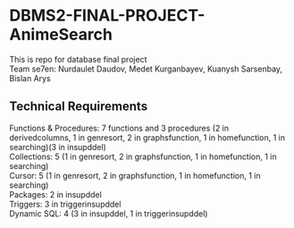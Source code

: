 # DBMS2-FINAL-PROJECT-AnimeSearch
 
This is repo for database final project\
Team se7en: Nurdaulet Daudov, Medet Kurganbayev, Kuanysh Sarsenbay, Bislan Arys

## Technical Requirements

Functions & Procedures: 7 functions and 3 procedures (2 in derivedcolumns, 1 in genresort, 2 in graphsfunction, 1 in homefunction, 1 in searching)(3 in insupddel)\
Collections: 5 (1 in genresort, 2 in graphsfunction, 1 in homefunction, 1 in searching)\
Cursor: 5 (1 in genresort, 2 in graphsfunction, 1 in homefunction, 1 in searching)\
Packages: 2 in insupddel\
Triggers: 3 in triggerinsupddel\
Dynamic SQL: 4 (3 in insupddel, 1 in triggerinsupddel)
